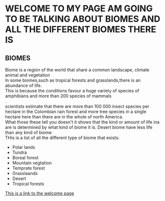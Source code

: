 <!DOCTYPE HTML>
<html lang="en">
<head>
	<meta charset="utf-8">
</head>
<body>
<h1>
	WELCOME TO MY PAGE AM GOING TO BE TALKING ABOUT BIOMES AND ALL THE DIFFERENT BIOMES THERE IS
</h1>
<section><h2>BIOMES</h2>
<DIV>Biome is a region of the world that share a common landscape, climate animal and vegetation</DIV>
In some biomes,such as tropical forests and grasslands,there is an abundance of life.<div>This is because the conditions favour a huge variety of species of amphibians and more than 200 species of mammals</div>.<div>scientists estimate that there are more than 100 000 insect species per hectare in the Colombian rain forest and more tree species in a single hectare here than there are in the whole of north America.</div>
<DIV>What those these tell you doesn't it shows that the kind or amount of life ina are is determined by what kind of biome it is. Desert biome have less life than any kind of biome</DIV>
<div>THis is a list of all the different type of biome that exists:</div>
<ul>
<li>Polar lands</li>
<LI>Tundra</LI>
<li>Boreal forest</li>
<li>Mountain vegtation</li>
<li>Temprate forest</li>
<li>Grasslaands</li>
<li>Desert</li>
<LI>Tropical forests</LI>
</ul>
<footer>
<a href="project.html" title="Internal links">This is a link to the welcome page</a>
</footer>
</section>
</body>
</html> 
